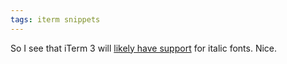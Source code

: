 ```yaml
---
tags: iterm snippets
---
```


So I see that iTerm 3 will [likely have support](https://github.com/gnachman/iTerm2/pull/85) for italic fonts. Nice.
